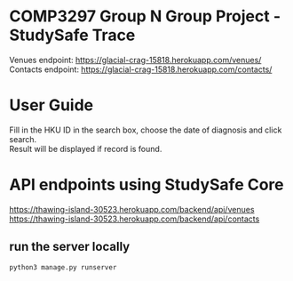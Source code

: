 # COMP3297 Group N Group Project - StudySafe Trace
Venues endpoint: https://glacial-crag-15818.herokuapp.com/venues/
Contacts endpoint: https://glacial-crag-15818.herokuapp.com/contacts/

# User Guide
Fill in the HKU ID in the search box, choose the date of diagnosis and click search.  
Result will be displayed if record is found.

# API endpoints using **StudySafe Core**
https://thawing-island-30523.herokuapp.com/backend/api/venues  
https://thawing-island-30523.herokuapp.com/backend/api/contacts

## run the server locally 
`python3 manage.py runserver`  